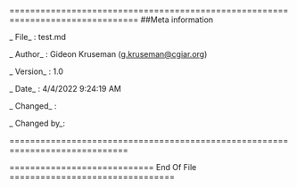 ===============================================================================
##Meta information


_ File_      : test.md


_ Author_    : Gideon Kruseman \(g.kruseman@cgiar.org\)


_ Version_   : 1.0


_ Date_      : 4/4/2022 9:24:19 AM


_ Changed_   :


_ Changed by_:


=============================================================================



============================   End Of File   ================================
